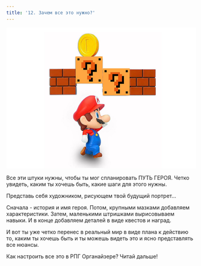 ```yaml
---
title: '12. Зачем все это нужно?'
---
```


![](../../static/img/question.jpg)

Все эти штуки нужны, чтобы ты мог спланировать ПУТЬ ГЕРОЯ. Четко увидеть, каким ты хочешь быть, какие шаги для этого нужны.

Представь себя художником, рисующем твой будущий портрет...

Сначала - история и имя героя. Потом, крупными мазками добавляем характеристики. Затем, маленькими штришками вырисовываем навыки. И в конце добавляем деталей в виде квестов и наград.

И вот ты уже четко перенес в реальный мир в виде плана к действию то, каким ты хочешь быть и ты можешь видеть это и ясно представлять все нюансы.

Как настроить все это в РПГ Органайзере? Читай дальше!